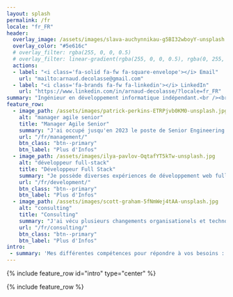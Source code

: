 ```yaml
---
layout: splash
permalink: /fr
locale: "fr_FR"
header:
  overlay_image: /assets/images/slava-auchynnikau-g5BI32wboyY-unsplash.jpg
  overlay_color: "#5e616c"
  # overlay_filter: rgba(255, 0, 0, 0.5)
  # overlay_filter: linear-gradient(rgba(255, 0, 0, 0.5), rgba(0, 255, 255, 0.5))
  actions:
  - label: "<i class='fa-solid fa-fw fa-square-envelope'></i> Email"
    url: "mailto:arnaud.decolasse@gmail.com"
  - label: "<i class='fa-brands fa-fw fa-linkedin'></i> LinkedIn"
    url: "https://www.linkedin.com/in/arnaud-decolasse/?locale=fr_FR"
summary: "Ingénieur en développement informatique indépendant.<br /><br />15 ans d'expérience au sein de groupes tel qu'Expedia et Bouygues Telecom, en France et aux États-Unis.<br />"
feature_row:
  - image_path: /assets/images/patrick-perkins-ETRPjvb0KM0-unsplash.jpg
    alt: "manager agile senior"
    title: "Manager Agile Senior"
    summary: "J'ai occupé jusqu'en 2023 le poste de Senior Engineering Manager, utilisant les méthodes Agile pour organiser des équipes de développement poylvalentes."
    url: "/fr/management/"
    btn_class: "btn--primary"    
    btn_label: "Plus d'Infos"
  - image_path: /assets/images/ilya-pavlov-OqtafYT5kTw-unsplash.jpg
    alt: "développeur full-stack"
    title: "Développeur Full Stack"
    summary: "Je possède diverses expériences de développement web full stack, avec une spécialisation sur la partie back-end et les technologies APIs, y compris sur le Cloud."
    url: "/fr/development/"
    btn_class: "btn--primary"
    btn_label: "Plus d'Infos"    
  - image_path: /assets/images/scott-graham-5fNmWej4tAA-unsplash.jpg
    alt: "consulting"
    title: "Consulting"
    summary: "J'ai vécu plusieurs changements organisationels et technologiques durant ma carrière, tout en prenant part aux choix structurants impactant les équipes."
    url: "/fr/consulting/"
    btn_class: "btn--primary"    
    btn_label: "Plus d'Infos"
intro:
 - summary: 'Mes différentes compétences pour répondre à vos besoins :'
---
```


{% include feature_row id="intro" type="center" %}

{% include feature_row %}